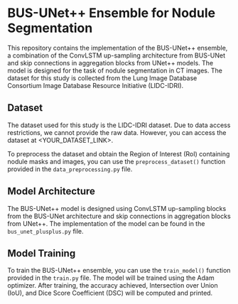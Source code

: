 # BUS-UNet++ Ensemble for Nodule Segmentation

This repository contains the implementation of the BUS-UNet++ ensemble, a combination of the ConvLSTM up-sampling architecture from BUS-UNet and skip connections in aggregation blocks from UNet++ models. The model is designed for the task of nodule segmentation in CT images. The dataset for this study is collected from the Lung Image Database Consortium Image Database Resource Initiative (LIDC-IDRI).

## Dataset

The dataset used for this study is the LIDC-IDRI dataset. Due to data access restrictions, we cannot provide the raw data. However, you can access the dataset at <YOUR_DATASET_LINK>.

To preprocess the dataset and obtain the Region of Interest (RoI) containing nodule masks and images, you can use the `preprocess_dataset()` function provided in the `data_preprocessing.py` file.

## Model Architecture

The BUS-UNet++ model is designed using ConvLSTM up-sampling blocks from the BUS-UNet architecture and skip connections in aggregation blocks from UNet++. The implementation of the model can be found in the `bus_unet_plusplus.py` file.

## Model Training

To train the BUS-UNet++ ensemble, you can use the `train_model()` function provided in the `train.py` file. The model will be trained using the Adam optimizer. After training, the accuracy achieved, Intersection over Union (IoU), and Dice Score Coefficient (DSC) will be computed and printed.


